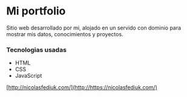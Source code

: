 # Mi portfolio

Sitio web desarrollado por mi, alojado en un servido con dominio para mostrar mis datos, conocimientos y proyectos.

### Tecnologias usadas
- HTML
- CSS
- JavaScript

[http://nicolasfediuk.com/](http://https://nicolasfediuk.com/)
